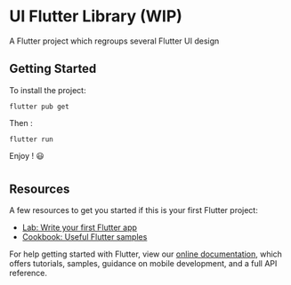 # UI Flutter Library (WIP)

A Flutter project which regroups several Flutter UI design

## Getting Started

To install the project:
    
    flutter pub get

Then :
    
    flutter run

Enjoy ! 😃

#

## Resources

A few resources to get you started if this is your first Flutter project:

- [Lab: Write your first Flutter app](https://flutter.dev/docs/get-started/codelab)
- [Cookbook: Useful Flutter samples](https://flutter.dev/docs/cookbook)

For help getting started with Flutter, view our
[online documentation](https://flutter.dev/docs), which offers tutorials,
samples, guidance on mobile development, and a full API reference.
